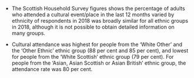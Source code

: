 * The Scottish Household Survey figures shows the percentage of adults who attended a cultural event/place in the last 12 months varied by ethnicity of respondents in 2018 was broadly similar for all ethnic groups in 2018, although it is not possible to obtain detailed information on many groups. 

* Cultural attendance was highest for people from the ‘White Other’ and the ‘Other Ethnic’ ethnic group (88 per cent and 85 per cent), and lowest for people from the ‘White Scottish’ ethnic group (79 per cent). For people from the ‘Asian, Asian Scottish or Asian British’ ethnic group, the attendance rate was 80 per cent.






